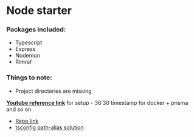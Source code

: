 # Node starter

### Packages included:

- Typescript
- Express
- Nodemon
- Rimraf

### Things to note:

- Project directories are missing

**[Youtube reference link](https://www.youtube.com/watch?v=Av8ezg-2GWc)** for setup - 36:30 timestamp for docker + prisma and so on

- [Repo link](https://github.com/mrwade/ultimate-node-stack)
- [tsconfig path-alias solution](https://stackoverflow.com/questions/58187115/typescript-paths-not-working-in-an-express-project)

